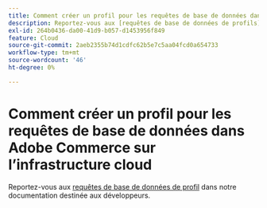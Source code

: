 ```yaml
---
title: Comment créer un profil pour les requêtes de base de données dans Adobe Commerce sur l’infrastructure cloud
description: Reportez-vous aux [requêtes de base de données de profils](https://experienceleague.adobe.com/fr/docs/commerce-cloud-service/user-guide/develop/storage/profile-database-queries) dans notre documentation destinée aux développeurs.
exl-id: 264b0436-da00-41d9-b057-d1453956f849
feature: Cloud
source-git-commit: 2aeb2355b74d1cdfc62b5e7c5aa04fcd0a654733
workflow-type: tm+mt
source-wordcount: '46'
ht-degree: 0%

---
```


# Comment créer un profil pour les requêtes de base de données dans Adobe Commerce sur l’infrastructure cloud

Reportez-vous aux [requêtes de base de données de profil](https://experienceleague.adobe.com/fr/docs/commerce-cloud-service/user-guide/develop/storage/profile-database-queries) dans notre documentation destinée aux développeurs.
